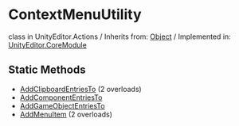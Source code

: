 # ContextMenuUtility
class in UnityEditor.Actions
 / Inherits from: <a href="https://docs.unity3d.com/6000.0/Documentation/ScriptReference/Object.html">Object</a> / Implemented in: <a href="https://docs.unity3d.com/6000.0/Documentation/ScriptReference/UnityEditor.CoreModule.html">UnityEditor.CoreModule</a>
## Static Methods
- <a href="https://docs.unity3d.com/6000.0/Documentation/ScriptReference/ContextMenuUtility.AddClipboardEntriesTo.html">AddClipboardEntriesTo</a> (2 overloads)
- <a href="https://docs.unity3d.com/6000.0/Documentation/ScriptReference/ContextMenuUtility.AddComponentEntriesTo.html">AddComponentEntriesTo</a>
- <a href="https://docs.unity3d.com/6000.0/Documentation/ScriptReference/ContextMenuUtility.AddGameObjectEntriesTo.html">AddGameObjectEntriesTo</a>
- <a href="https://docs.unity3d.com/6000.0/Documentation/ScriptReference/ContextMenuUtility.AddMenuItem.html">AddMenuItem</a> (2 overloads)
